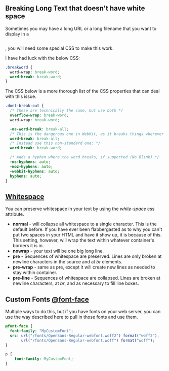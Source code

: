 ## Breaking Long Text that doesn't have white space
Sometimes you may have a long URL or a long filename that you want to display in a 
<pre><div></pre>, you will need some special CSS to make this work.
I have had luck with the below CSS:
```css
.breakword {
  word-wrap: break-word;
  word-break: break-word;
}
```
The CSS below is a more thorough list of the CSS properties that can deal with this issue.
```css
.dont-break-out {
  /* These are technically the same, but use both */
  overflow-wrap: break-word;
  word-wrap: break-word;

  -ms-word-break: break-all;
  /* This is the dangerous one in WebKit, as it breaks things wherever */
  word-break: break-all;
  /* Instead use this non-standard one: */
  word-break: break-word;

  /* Adds a hyphen where the word breaks, if supported (No Blink) */
  -ms-hyphens: auto;
  -moz-hyphens: auto;
  -webkit-hyphens: auto;
  hyphens: auto;
}
```

## [Whitespace](https://developer.mozilla.org/en-US/docs/Web/CSS/white-space)

You can preserve whitespace in your text by using the *white-space* css attribute.

- **normal** - will collapse all whitespace to a single character.  This is the default before.  If you have ever been flabbergasted as to why you can't put two spaces in your HTML and have it show up, it is because of this.
  This setting, however, will wrap the text within whatever container's borders it is in.
- **nowrap** - your text will be one big long line.
- **pre** - Sequences of whitespace are preserved. Lines are only broken at newline characters in the source and at *br* elements.
- **pre-wrap** - same as pre, except it will create new lines as needed to stay within container.
- **pre-line** - Sequences of whitespace are collapsed. Lines are broken at newline characters, at *br*, and as necessary to fill line boxes.



## Custom Fonts [@font-face](https://developer.mozilla.org/en-US/docs/Web/CSS/@font-face)

Multiple ways to do this, but if you have fonts on your web server, you can use the way described here to pull in those fonts and use them.

```css
@font-face {
  font-family: "MyCustomFont";
  src: url("/fonts/OpenSans-Regular-webfont.woff2") format("woff2"),
       url("/fonts/OpenSans-Regular-webfont.woff") format("woff");
}

p {
    font-family: MyCustomFont;
}
```

